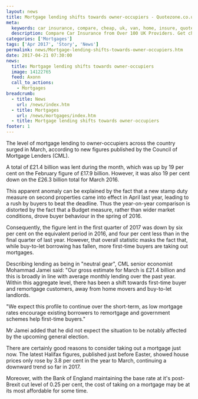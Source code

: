 ```yaml
---
layout: news
title: Mortgage lending shifts towards owner-occupiers - Quotezone.co.uk
meta:
  keywords: car insurance, compare, cheap, uk, van, home, insure, quotes, online, comparison, bike, loans, life
  description: Compare Car Insurance from Over 100 UK Providers. Get cheap quotes online now using our fast, free, secure comparison site
categories: ['Mortgages']
tags: ['Apr 2017', 'Story', 'News']
permalink: news/Mortgage-lending-shifts-towards-owner-occupiers.htm
date: 2017-04-21 07:30:00
news:
  title: Mortgage lending shifts towards owner-occupiers
  image: 14122765
  feed: Axonn
  call_to_actions:
    - Mortgages
breadcrumb:
  - title: News
    url: /news/index.htm
  - title: Mortgages
    url: /news/mortgages/index.htm
  - title: Mortgage lending shifts towards owner-occupiers
footer: 1
---
```


The level of mortgage lending to owner-occupiers across the country surged in March, according to new figures published by the Council of Mortgage Lenders (CML).

A total of &pound;21.4 billion was lent during the month, which was up by 19 per cent on the February figure of &pound;17.9 billion. However, it was also 19 per cent down on the &pound;26.3 billion total for March 2016.

This apparent anomaly can be explained by the fact that a new stamp duty measure on second properties came into effect in April last year, leading to a rush by buyers to beat the deadline. Thus the year-on-year comparison is distorted by the fact that a Budget measure, rather than wider market conditions, drove buyer behaviour in the spring of 2016.

Consequently, the figure lent in the first quarter of 2017 was down by six per cent on the equivalent period in 2016, and four per cent less than in the final quarter of last year. However, that overall statistic masks the fact that, while buy-to-let borrowing has fallen, more first-time buyers are taking out mortgages.

Describing lending as being in &quot;neutral gear&quot;, CML senior economist Mohammad Jamei said: &quot;Our gross estimate for March is &pound;21.4 billion and this is broadly in line with average monthly lending over the past year. Within this aggregate level, there has been a shift towards first-time buyer and remortgage customers, away from home movers and buy-to-let landlords.

&quot;We expect this profile to continue over the short-term, as low mortgage rates encourage existing borrowers to remortgage and government schemes help first-time buyers.&quot;

Mr Jamei added that he did not expect the situation to be notably affected by the upcoming general election. &nbsp;

There are certainly good reasons to consider taking out a mortgage just now. The latest Halifax figures, published just before Easter, showed house prices only rose by 3.8 per cent in the year to March, continuing a downward trend so far in 2017.

Moreover, with the Bank of England maintaining the base rate at it&#39;s post-Brexit cut level of 0.25 per cent, the cost of taking on a mortgage may be at its most affordable for some time.&nbsp;

